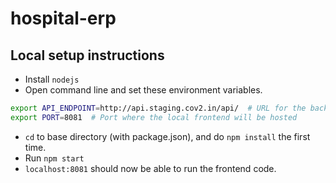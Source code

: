 # hospital-erp

## Local setup instructions

- Install `nodejs`
- Open command line and set these environment variables.

```bash
export API_ENDPOINT=http://api.staging.cov2.in/api/  # URL for the backend
export PORT=8081  # Port where the local frontend will be hosted
```

- `cd` to base directory (with package.json), and do `npm install` the first time.
- Run `npm start`
- `localhost:8081` should now be able to run the frontend code.
